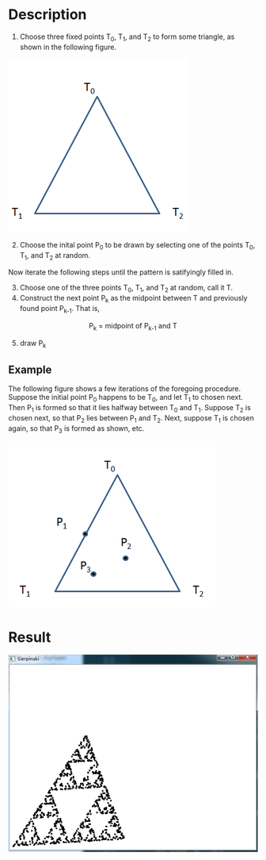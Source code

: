 # Description
1. Choose three fixed points T<sub>0</sub>, T<sub>1</sub>, and T<sub>2</sub> to form some triangle, as shown in the following figure.

![the initial three points](./figs/description_fig1.png)

2. Choose the inital point P<sub>0</sub> to be drawn by selecting one of the points T<sub>0</sub>, T<sub>1</sub>, and T<sub>2</sub> at random.

Now iterate the following steps until the pattern is satifyingly filled in.

3. Choose one of the three points T<sub>0</sub>, T<sub>1</sub>, and T<sub>2</sub> at random, call it T.
4. Construct the next point P<sub>k</sub> as the midpoint between T and previously found point P<sub>k-1</sub>. That is,
<center>
P<sub>k</sub> = midpoint of P<sub>k-1</sub> and T
</center>

5. draw P<sub>k</sub>

## Example
The following figure shows a few iterations of the foregoing procedure. Suppose the initial point P<sub>0</sub> happens to be T<sub>0</sub>, and let T<sub>1</sub> to chosen next. Then P<sub>1</sub> is formed so that it lies halfway between T<sub>0</sub> and T<sub>1</sub>. Suppose T<sub>2</sub> is chosen next, so that P<sub>2</sub> lies between P<sub>1</sub> and T<sub>2</sub>. Next, suppose T<sub>1</sub> is chosen again, so that P<sub>3</sub> is formed as shown, etc.

![a few itreations of Sierpinski](./figs/description_fig2.png)

# Result
![the result of Sierpinski](./figs/result.png)
